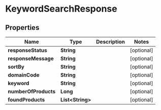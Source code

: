 
# KeywordSearchResponse

## Properties
Name | Type | Description | Notes
------------ | ------------- | ------------- | -------------
**responseStatus** | **String** |  |  [optional]
**responseMessage** | **String** |  |  [optional]
**sortBy** | **String** |  |  [optional]
**domainCode** | **String** |  |  [optional]
**keyword** | **String** |  |  [optional]
**numberOfProducts** | **Long** |  |  [optional]
**foundProducts** | **List&lt;String&gt;** |  |  [optional]



